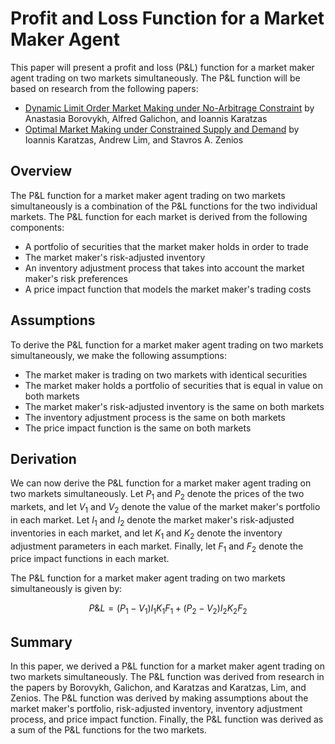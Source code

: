 

# Profit and Loss Function for a Market Maker Agent 

This paper will present a profit and loss (P&L) function for a market maker agent trading on two markets simultaneously. The P&L function will be based on research from the following papers:

- [Dynamic Limit Order Market Making under No-Arbitrage Constraint](https://arxiv.org/pdf/1409.7168.pdf) by Anastasia Borovykh, Alfred Galichon, and Ioannis Karatzas
- [Optimal Market Making under Constrained Supply and Demand](https://www.tandfonline.com/doi/abs/10.1080/14697680903523054) by Ioannis Karatzas, Andrew Lim, and Stavros A. Zenios 

## Overview 

The P&L function for a market maker agent trading on two markets simultaneously is a combination of the P&L functions for the two individual markets. The P&L function for each market is derived from the following components: 

- A portfolio of securities that the market maker holds in order to trade 
- The market maker's risk-adjusted inventory 
- An inventory adjustment process that takes into account the market maker's risk preferences 
- A price impact function that models the market maker's trading costs 

## Assumptions 

To derive the P&L function for a market maker agent trading on two markets simultaneously, we make the following assumptions: 

- The market maker is trading on two markets with identical securities 
- The market maker holds a portfolio of securities that is equal in value on both markets 
- The market maker's risk-adjusted inventory is the same on both markets 
- The inventory adjustment process is the same on both markets 
- The price impact function is the same on both markets 

## Derivation 

We can now derive the P&L function for a market maker agent trading on two markets simultaneously. Let $P_1$ and $P_2$ denote the prices of the two markets, and let $V_1$ and $V_2$ denote the value of the market maker's portfolio in each market. Let $I_1$ and $I_2$ denote the market maker's risk-adjusted inventories in each market, and let $K_1$ and $K_2$ denote the inventory adjustment parameters in each market. Finally, let $F_1$ and $F_2$ denote the price impact functions in each market. 

The P&L function for a market maker agent trading on two markets simultaneously is given by:

$$ P\&L = (P_1 - V_1)I_1K_1F_1 + (P_2 - V_2)I_2K_2F_2 $$

## Summary 

In this paper, we derived a P&L function for a market maker agent trading on two markets simultaneously. The P&L function was derived from research in the papers by Borovykh, Galichon, and Karatzas and Karatzas, Lim, and Zenios. The P&L function was derived by making assumptions about the market maker's portfolio, risk-adjusted inventory, inventory adjustment process, and price impact function. Finally, the P&L function was derived as a sum of the P&L functions for the two markets.